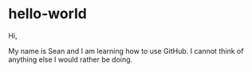 # hello-world


Hi,

My name is Sean and I am learning how to use GitHub. I cannot think of anything else I would rather be doing. 
